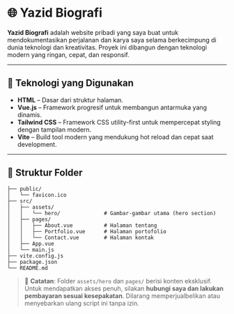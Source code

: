# 🌐 Yazid Biografi

**Yazid Biografi** adalah website pribadi yang saya buat untuk mendokumentasikan perjalanan dan karya saya selama berkecimpung di dunia teknologi dan kreativitas. Proyek ini dibangun dengan teknologi modern yang ringan, cepat, dan responsif.

---

## 🚀 Teknologi yang Digunakan

- **HTML** – Dasar dari struktur halaman.
- **Vue.js** – Framework progresif untuk membangun antarmuka yang dinamis.
- **Tailwind CSS** – Framework CSS utility-first untuk mempercepat styling dengan tampilan modern.
- **Vite** – Build tool modern yang mendukung hot reload dan cepat saat development.

---

## 📁 Struktur Folder

```
├── public/
│   └── favicon.ico
├── src/
│   ├── assets/
│   │   └── hero/              # Gambar-gambar utama (hero section)
│   ├── pages/
│   │   ├── About.vue          # Halaman tentang
│   │   ├── Portfolio.vue      # Halaman portofolio
│   │   └── Contact.vue        # Halaman kontak
│   ├── App.vue
│   └── main.js
├── vite.config.js
├── package.json
└── README.md
```
> 🛑 **Catatan**: Folder `assets/hero` dan `pages/` berisi konten eksklusif. Untuk mendapatkan akses penuh, silakan **hubungi saya dan lakukan pembayaran sesuai kesepakatan**. Dilarang memperjualbelikan atau menyebarkan ulang script ini tanpa izin.
